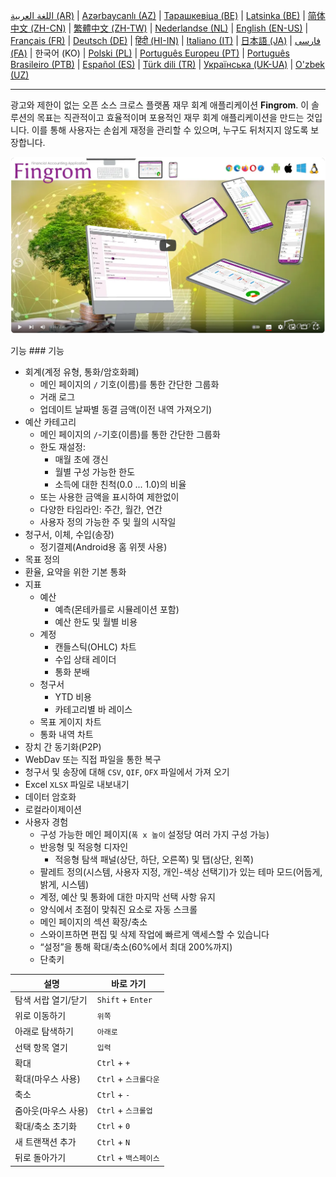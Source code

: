 [اللغة العربية (AR)](./about_ar.md) |
[Azərbaycanlı (AZ)](./about_az.md) |
[Тарашкевіца (BE)](./about_be.md) |
[Latsinka (BE)](./about_be_EU.md) |
[简体中文 (ZH-CN)](./about_zh.md) |
[繁體中文 (ZH-TW)](./about_zh_TW.md) |
[Nederlandse (NL)](./about_nl.md) |
[English (EN-US)](./about_en.md) |
[Français (FR)](./about_fr.md) |
[Deutsch (DE)](./about_de.md) |
[हिंदी (HI-IN)](./about_hi.md) |
[Italiano (IT)](./about_it.md) |
[日本語 (JA)](./about_ja.md) |
[فارسی (FA)](./about_fa.md) |
한국어 (KO) |
[Polski (PL)](./about_pl.md) |
[Português Europeu (PT)](./about_pt.md) |
[Português Brasileiro (PTB)](./about_pt_BR.md) |
[Español (ES)](./about_es.md) |
[Türk dili (TR)](./about_tr.md) |
[Українська (UK-UA)](./about_uk.md) |
[O'zbek (UZ)](./about_uz.md)

---

광고와 제한이 없는 오픈 소스 크로스 플랫폼 재무 회계 애플리케이션 **Fingrom**.
이 솔루션의 목표는 직관적이고 효율적이며 포용적인 재무 회계 애플리케이션을 만드는 것입니다. 
이를 통해 사용자는 손쉽게 재정을 관리할 수 있으며, 누구도 뒤처지지 않도록 보장합니다.

[![동영상 보기](../images/presentation_en.png)](https://youtu.be/sNTbpILLsOw)

기능 ### 기능
- 회계(계정 유형, 통화/암호화폐)
  - 메인 페이지의 `/` 기호(이름)를 통한 간단한 그룹화
  - 거래 로그
  - 업데이트 날짜별 동결 금액(이전 내역 가져오기)
- 예산 카테고리
  - 메인 페이지의 `/`-기호(이름)를 통한 간단한 그룹화
  - 한도 재설정:
    - 매월 초에 갱신
    - 월별 구성 가능한 한도
    - 소득에 대한 친척(0.0 ... 1.0)의 비율
  - 또는 사용한 금액을 표시하여 제한없이
  - 다양한 타임라인: 주간, 월간, 연간
  - 사용자 정의 가능한 주 및 월의 시작일
- 청구서, 이체, 수입(송장)
  - 정기결제(Android용 홈 위젯 사용)
- 목표 정의
- 환율, 요약을 위한 기본 통화
- 지표 
  - 예산
    - 예측(몬테카를로 시뮬레이션 포함)
    - 예산 한도 및 월별 비용
  - 계정
    - 캔들스틱(OHLC) 차트
    - 수입 상태 레이더
    - 통화 분배
  - 청구서
    - YTD 비용
    - 카테고리별 바 레이스
  - 목표 게이지 차트
  - 통화 내역 차트
- 장치 간 동기화(P2P) 
- WebDav 또는 직접 파일을 통한 복구
- 청구서 및 송장에 대해 `CSV`, `QIF`, `OFX` 파일에서 가져 오기
- Excel `XLSX` 파일로 내보내기
- 데이터 암호화
- 로컬라이제이션
- 사용자 경험
  - 구성 가능한 메인 페이지(`폭 x 높이` 설정당 여러 가지 구성 가능)
  - 반응형 및 적응형 디자인
    - 적응형 탐색 패널(상단, 하단, 오른쪽) 및 탭(상단, 왼쪽)
  - 팔레트 정의(시스템, 사용자 지정, 개인-색상 선택기)가 있는 테마 모드(어둡게, 밝게, 시스템)
  - 계정, 예산 및 통화에 대한 마지막 선택 사항 유지
  - 양식에서 초점이 맞춰진 요소로 자동 스크롤
  - 메인 페이지의 섹션 확장/축소
  - 스와이프하면 편집 및 삭제 작업에 빠르게 액세스할 수 있습니다
  - “설정”을 통해 확대/축소(60%에서 최대 200%까지)
  - 단축키

| 설명               | 바로 가기             |
| ------------------ | -------------------- |
| 탐색 서랍 열기/닫기 | `Shift` + `Enter`    |
| 위로 이동하기       | `위쪽`               |
| 아래로 탐색하기     | `아래로`             |
| 선택 항목 열기      | `입력`               |
| 확대               | `Ctrl` + `+`         |
| 확대(마우스 사용)   | `Ctrl` + `스크롤다운` |
| 축소               | `Ctrl` + `-`         |
| 줌아웃(마우스 사용) | `Ctrl` + `스크롤업`   |
| 확대/축소 초기화    | `Ctrl` + `0`         |
| 새 트랜잭션 추가    | `Ctrl` + `N`         |
| 뒤로 돌아가기       | `Ctrl` + `백스페이스` |
<!--
| 선택한 항목 편집    | `Ctrl` + `E`         |
| 선택 항목 삭제      | `Ctrl` + `D`         |
-->

